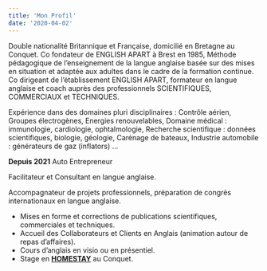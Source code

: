 ```yaml
---
title: 'Mon Profil'
date: '2020-04-02'
---
```


Double nationalité Britannique et Française, domicilié en Bretagne au Conquet.
Co fondateur de ENGLISH APART à Brest en 1985, Méthode pédagogique de l’enseignement
de la langue anglaise basée sur des mises en situation et adaptée aux adultes dans le cadre de
la formation continue.
Co dirigeant de l’établissement ENGLISH APART, formateur en langue anglaise et coach
auprès des professionnels SCIENTIFIQUES, COMMERCIAUX et TECHNIQUES.

Expérience dans des domaines pluri disciplinaires :
Contrôle aérien, Groupes électrogènes, Energies renouvelables, Domaine médical :
immunologie, cardiologie, ophtalmologie, Recherche scientifique : données scientifiques,
biologie, géologie, Carénage de bateaux, Industrie automobile : générateurs de gaz (inflators)
...

**Depuis 2021**
Auto Entrepreneur

Facilitateur et Consultant en langue anglaise.

Accompagnateur de projets professionnels, préparation de congrès internationaux en langue
anglaise.

- Mises en forme et corrections de publications scientifiques, commerciales et techniques.
- Accueil des Collaborateurs et Clients en Anglais (animation autour de repas d’affaires).
- Cours d’anglais en visio ou en présentiel.
- Stage en [**HOMESTAY**](https://www.airbnb.co.uk/rooms/48129938?guests=1&adults=1&s=67&unique_share_id=5975bc4a-836d-4e9a-8bb4-ebab0043591e) au Conquet.